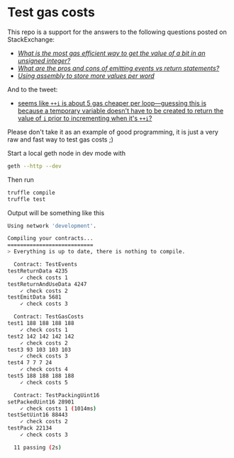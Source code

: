 # Test gas costs

This repo is a support for the answers to the following questions posted on StackExchange:

- [_What is the most gas efficient way to get the value of a bit in an unsigned integer?_](https://ethereum.stackexchange.com/questions/118140/what-is-the-most-gas-efficient-way-to-get-the-value-of-a-bit-in-an-unsigned-inte/118392?noredirect=1#comment141322_118392)
- [_What are the pros and cons of emitting events vs return statements?_](https://ethereum.stackexchange.com/questions/119720/what-are-the-pros-and-cons-of-emitting-events-vs-return-statements)
- [_Using assembly to store more values per word_](https://ethereum.stackexchange.com/questions/120627/using-assembly-to-store-more-values-per-word)

And to the tweet:

- [seems like `++i` is about 5 gas cheaper per loop—guessing this is because a temporary variable doesn't have to be created to return the value of `i` prior to incrementing when it's `++i`?](https://twitter.com/fiveoutofnine/status/1490698614888275970)

Please don't take it as an example of good programming, it is just a very raw and fast way to test gas costs ;)

Start a local geth node in dev mode with

```bash
geth --http --dev
```

Then run

```bash
truffle compile
truffle test
```

Output will be something like this

```bash
Using network 'development'.

Compiling your contracts...
===========================
> Everything is up to date, there is nothing to compile.

  Contract: TestEvents
testReturnData 4235
    ✓ check costs 1
testReturnAndUseData 4247
    ✓ check costs 2
testEmitData 5681
    ✓ check costs 3

  Contract: TestGasCosts
test1 188 188 188 188
    ✓ check costs 1
test2 142 142 142 142
    ✓ check costs 2
test3 93 103 103 103
    ✓ check costs 3
test4 7 7 7 24
    ✓ check costs 4
test5 188 188 188 188
    ✓ check costs 5

  Contract: TestPackingUint16
setPackedUint16 28901
    ✓ check costs 1 (1014ms)
testSetUint16 88443
    ✓ check costs 2
testPack 22134
    ✓ check costs 3

  11 passing (2s)
```
